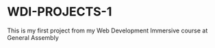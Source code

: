 # WDI-PROJECTS-1
This is my first project from my Web Development Immersive course at General Assembly
